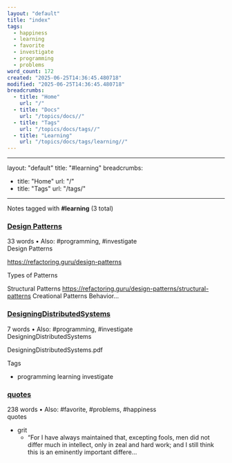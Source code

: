 ```yaml
---
layout: "default"
title: "index"
tags:
  - happiness
  - learning
  - favorite
  - investigate
  - programming
  - problems
word_count: 172
created: "2025-06-25T14:36:45.480718"
modified: "2025-06-25T14:36:45.480718"
breadcrumbs:
  - title: "Home"
    url: "/"
  - title: "Docs"
    url: "/topics/docs//"
  - title: "Tags"
    url: "/topics/docs/tags//"
  - title: "Learning"
    url: "/topics/docs/tags/learning//"
---
```

---
layout: "default"
title: "#learning"
breadcrumbs:
  - title: "Home"
    url: "/"
  - title: "Tags"
    url: "/tags/"
---
Notes tagged with **#learning** (3 total)

<div class="note-grid">

<div class="note-card">
    <h3><a href="cse/design_patterns/design_patterns/">Design Patterns</a></h3>
    <div class="note-meta">
        33 words
        • Also: #programming, #investigate
    </div>
    <div class="note-excerpt">Design Patterns


https://refactoring.guru/design-patterns

Types of Patterns

Structural Patterns https://refactoring.guru/design-patterns/structural-patterns
Creational Patterns
Behavior...</div>
</div>

<div class="note-card">
    <h3><a href="cse/design_patterns/designingdistributedsystems/">DesigningDistributedSystems</a></h3>
    <div class="note-meta">
        7 words
        • Also: #programming, #investigate
    </div>
    <div class="note-excerpt">DesigningDistributedSystems


DesigningDistributedSystems.pdf

 Tags

- programming learning investigate</div>
</div>

<div class="note-card">
    <h3><a href="quotes/">quotes</a></h3>
    <div class="note-meta">
        238 words
        • Also: #favorite, #problems, #happiness
    </div>
    <div class="note-excerpt">quotes

- grit
  - “For I have always maintained that, excepting fools, men did not differ much in intellect, only in zeal and hard work; and I still think this is an eminently important differe...</div>
</div>
</div>